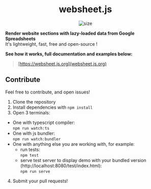 <h1 align="center">
  websheet.js
</h1>
<p align="center">
  <img src="https://img.shields.io/github/size/pierreavn/websheetjs/dist/websheet.min.js" alt="size">
</p>

**Render website sections with lazy-loaded data from Google Spreadsheets**  
It's lightweight, fast, free and open-source !  
  
**See how it works, full documentation and examples below:**  
> [https://websheet.js.org](websheet.js.org)
  
  

## Contribute
Feel free to contribute, and open issues!
1. Clone the repository
2. Install dependencies with `npm install`
3. Open 3 terminals:
- One with typescript compiler:  
`npm run watch:ts`
- One with js bundler:  
`npm run watch:bundler`
- One with anything else you are working with, for example:
  - run tests:  
  `npm test`
  - serve test server to display demo with your bundled version (http://localhost:8080/test/index.html):  
  `npm run serve`
4. Submit your pull requests!